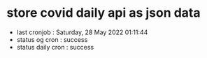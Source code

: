 # store covid daily api as json data

- last cronjob : Saturday, 28 May 2022 01:11:44
- status og cron : success
- status daily cron : success
      
      